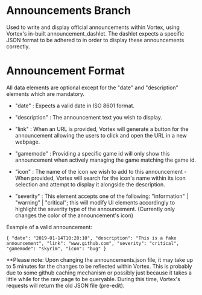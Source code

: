 # Announcements Branch

Used to write and display official announcements within Vortex, using Vortex's in-built announcement_dashlet. The dashlet expects a 
specific JSON format to be adhered to in order to display these announcements correctly.

# Announcement Format

All data elements are optional except for the "date" and "description" elements which are mandatory.

* "date" : Expects a valid date in ISO 8601 format.

* "description" : The announcement text you wish to display.

* "link" : When an URL is provided, Vortex will generate a button for the announcement allowing the users to click and open
  the URL in a new webpage.

* "gamemode" : Providing a specific game id will only show this announcement when actively managing the game matching the game id.

* "icon" : The name of the icon we wish to add to this announcement - When provided, Vortex will search for the icon's name within its
  icon selection and attempt to display it alongside the description.

* "severity" : This element accepts one of the following: "information" | "warning" | "critical"; this will modify UI elements accordingly
  to highlight the severity type of the announcement. (Currently only changes the color of the announcement's icon)

Example of a valid announcement:

`{
  "date": "2019-01-14T10:20:10",
  "description": "This is a fake announcement",
  "link": "www.github.com",
  "severity": "critical",
  "gamemode": "skyrim",
  "icon": "bug"
}`

**Please note: Upon changing the announcements.json file, it may take up to 5 minutes for the changes to be reflected within Vortex. This
is probably due to some github caching mechanism or possibly just because it takes a little while for the raw page to be queryable. During this time, Vortex's requests will return the old JSON file (pre-edit).

